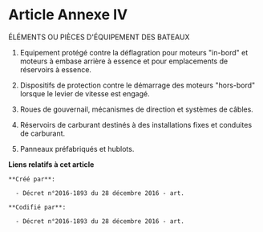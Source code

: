 # Article Annexe IV

ÉLÉMENTS OU PIÈCES D'ÉQUIPEMENT DES BATEAUX

1. Equipement protégé contre la déflagration pour moteurs "in-bord" et moteurs à embase arrière à essence et pour
emplacements de réservoirs à essence.

2. Dispositifs de protection contre le démarrage des moteurs "hors-bord" lorsque le levier de vitesse est engagé.

3. Roues de gouvernail, mécanismes de direction et systèmes de câbles.

4. Réservoirs de carburant destinés à des installations fixes et conduites de carburant.

5. Panneaux préfabriqués et hublots.

**Liens relatifs à cet article**

	**Créé par**:

	  - Décret n°2016-1893 du 28 décembre 2016 - art.

	**Codifié par**:

	  - Décret n°2016-1893 du 28 décembre 2016 - art.
